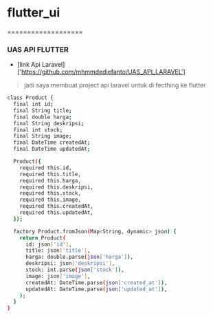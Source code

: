 # flutter_ui
===================
### UAS API FLUTTER
- [link Api Laravel] ['https://github.com/mhmmdediefanto/UAS_API_LARAVEL']
> jadi saya membuat project api laravel untuk di fecthing ke flutter
```bash
class Product {
  final int id;
  final String title;
  final double harga;
  final String deskripsi;
  final int stock;
  final String image;
  final DateTime createdAt;
  final DateTime updatedAt;

  Product({
    required this.id,
    required this.title,
    required this.harga,
    required this.deskripsi,
    required this.stock,
    required this.image,
    required this.createdAt,
    required this.updatedAt,
  });

  factory Product.fromJson(Map<String, dynamic> json) {
    return Product(
      id: json['id'],
      title: json['title'],
      harga: double.parse(json['harga']),
      deskripsi: json['deskripsi'],
      stock: int.parse(json['stock']),
      image: json['image'],
      createdAt: DateTime.parse(json['created_at']),
      updatedAt: DateTime.parse(json['updated_at']),
    );
  }
}
```
